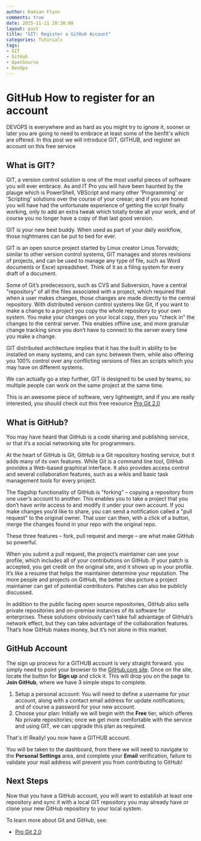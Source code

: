 ```yaml
---
author: Damian Flynn
comments: true
date: 2015-11-11 20:30:00
layout: post
title: "GIT: Register a GitHub Account"
categories: Tutorials
tags:
- GIT
- GitHub
- OpenSource
- DevOps
---
```


# GitHub How to register for an account

DEVOPS is everywhere and as hard as you might try to ignore it, sooner or later you are going to need to embrace at least some of the benfit's which are offered. In this post we will introduce GIT, GITHUB, and register an account on this free service

## What is GIT?

GIT, a version control solution is one of the most useful pieces of software you will ever embrace. As and IT Pro you will have been haunted by the plauge which is PowerShell, VBScript and many other 'Programming' or 'Scripting' solutions over the course of your creear; and if you are honest you will have had the unfortunate experience of getting the script finally working, only to add an extra tweak which totally broke all your work, and of course you no longer have a copy of that last good version.

GIT is your new best buddy. When used as part of your daily workflow, those nightmares can be put to bed for ever.

GIT is an open source project started by Linux creator Linus Torvalds; similar to other version control systems, GIT manages and stores revisions of projects, and can be used to manage any type of file, such as Word documents or Excel spreadsheet. Think of it as a filing system for every draft of a document.

Some of Git’s predecessors, such as CVS and Subversion, have a central "repository" of all the files associated with a project, which required that when a user makes changes, those changes are made directly to the central repository. With distributed version control systems like Git, if you want to make a change to a project you copy the whole repository to your own system. You make your changes on your local copy, then you "check in" the changes to the central server. This enables offline use, and more granular change tracking since you don’t have to connect to the server every time you make a change.

GIT distributed architecture implies that it has the built in ability to be installed on many systems, and can sync between them, while also offering you 100% control over any conflicting versions of files an scripts which you may have on different systems.

We can actually go a step further, GIT is designed to be used by teams, so multiple people can work on the same project at the same time.

This is an awesome piece of software, very lightweight, and if you are really interested, you should check out this free resource [Pro Git 2.0](https://git-scm.com/book)


## What is GitHub?

You may have heard that GitHub is a code sharing and publishing service, or that it’s a social networking site for programmers.

At the heart of GitHub is Git, GitHub is a Git repository hosting service, but it adds many of its own features. While Git is a command line tool, GitHub provides a Web-based graphical interface. It also provides access control and several collaboration features, such as a wikis and basic task management tools for every project.

The flagship functionality of GitHub is "forking" – copying a repository from one user’s account to another. This enables you to take a project that you don’t have write access to and modify it under your own account. If you make changes you’d like to share, you can send a notification called a "pull request" to the original owner. That user can then, with a click of a button, merge the changes found in your repo with the original repo.

These three features – fork, pull request and merge – are what make GitHub so powerful.

When you submit a pull request, the project’s maintainer can see your profile, which includes all of your contributions on GitHub. If your patch is accepted, you get credit on the original site, and it shows up in your profile. It’s like a resume that helps the maintainer determine your reputation. The more people and projects on GitHub, the better idea picture a project maintainer can get of potential contributors. Patches can also be publicly discussed.

In addition to the public facing open source repositories, GitHub also sells private repositories and on-premise instances of its software for enterprises. These solutions obviously can’t take full advantage of GitHub’s network effect, but they can take advantage of the collaboration features. That’s how GitHub makes money, but it’s not alone in this market.

## GitHub Account

The sign up process for a GITHUB account is very straight forward. you simply need to point your browser to the [GitHub.com site](https://github.com). Once on the site, locate the button for **Sign up** and click it. This will drop you on the page to **Join GitHub**, where we have 3 simple steps to complete.

1. Setup a personal account:  You will need to define a username for your account, along with a contact email address for update notifications; and of course a password for your new account.
2. Choose your plan:  Initially we will begin with the **Free** tier, which offeres No private repositories; once we get more comfortable with the service and using GIT, we can upgrade this plan as required.

That's it! Really! you now have a GITHUB account.

You will be taken to the dashboard, from there we will need to navigate to the **Personal Settings** area, and complete your **Email** verification, failure to validate your mail address will prevent you from contributing to GitHub!

## Next Steps

Now that you have a GitHub account, you will want to establish at least one repository and sync it with a local GIT repository you may already have or clone your new GitHub repository to your local system.

To learn more about Git and GitHub, see:

- [Pro Git 2.0](https://git-scm.com/book)
